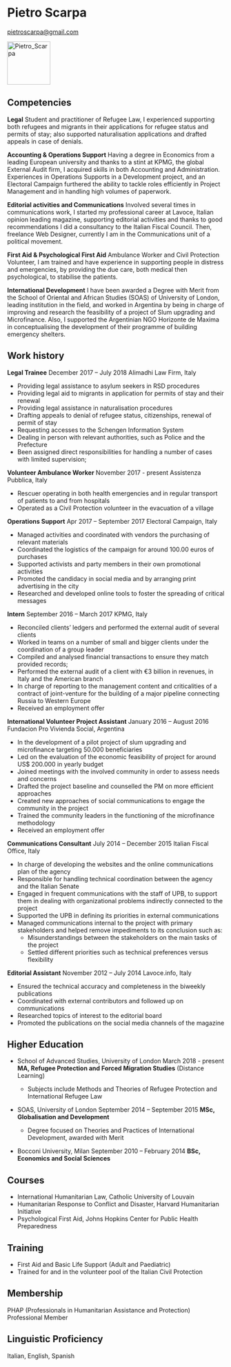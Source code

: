 # Pietro Scarpa

pietroscarpa@gmail.com

<img alt="Pietro_Scarpa" src="https://pscarpa.github.io/pietro.jpg" width="100">

## Competencies
**Legal** 
Student and practitioner of Refugee Law, I experienced supporting both refugees and migrants in their applications for refugee status and permits of stay; also supported naturalisation applications and drafted appeals in case of denials.

**Accounting & Operations Support**
Having a degree in Economics from a leading European university and thanks to a stint at KPMG, the global External Audit firm, I acquired skills in both Accounting and Administration. Experiences in Operations Supports in a Development project, and an Electoral Campaign furthered the ability to tackle roles efficiently in Project Management and in handling high volumes of paperwork. 

**Editorial activities and Communications**
Involved several times in communications work, I started my professional career at Lavoce, Italian opinion leading magazine, supporting editorial activities and thanks to good recommendations I did a consultancy to the Italian Fiscal Council. Then, freelance Web Designer, currently I am in the Communications unit of a political movement.

**First Aid & Psychological First Aid**
Ambulance Worker and Civil Protection Volunteer, I am trained and have experience in supporting people in distress and emergencies, by providing the due care, both medical then psychological, to stabilise the patients.

**International Development**
I have been awarded a Degree with Merit from the School of Oriental and African Studies (SOAS) of University of London, leading institution in the field, and worked in Argentina by being in charge of improving and research the feasibility of a project of Slum upgrading and Microfinance. Also, I supported the Argentinian NGO Horizonte de Maxima in conceptualising the development of their programme of building emergency shelters.



## Work history
**Legal Trainee**	December 2017 – July 2018
Alimadhi Law Firm, Italy
*	Providing legal assistance to asylum seekers in RSD procedures
*	Providing legal aid to migrants in application for permits of stay and their renewal
*	Providing legal assistance in naturalisation procedures
*	Drafting appeals to denial of refugee status, citizenships, renewal of permit of stay
*	Requesting accesses to the Schengen Information System
*	Dealing in person with relevant authorities, such as Police and the Prefecture
*	Been assigned direct responsibilities for handling a number of cases with limited supervision;


**Volunteer Ambulance Worker**	November 2017 - present
Assistenza Pubblica, Italy
*	Rescuer operating in both health emergencies and in regular transport of patients to and from hospitals
*	Operated as a Civil Protection volunteer in the evacuation of a village 



**Operations Support**	Apr 2017 – September 2017
Electoral Campaign, Italy
*	Managed activities and coordinated with vendors the purchasing of relevant materials
*	Coordinated the logistics of the campaign for around 100.00 euros of purchases
*	Supported activists and party members in their own promotional activities
*	Promoted the candidacy in social media and by arranging print advertising in the city
*	Researched and developed online tools to foster the spreading of critical messages
	
**Intern**	September 2016 – March 2017
KPMG, Italy
*	Reconciled clients’ ledgers and performed the external audit of several clients
*	Worked in teams on a number of small and bigger clients under the coordination of a group leader
*	Compiled and analysed financial transactions to ensure they match provided records;
*	Performed the external audit of a client with €3 billion in revenues, in Italy and the American branch
*	In charge of reporting to the management content and criticalities of a contract of joint-venture for the building of a major pipeline connecting Russia to Western Europe
*	Received an employment offer

**International Volunteer Project Assistant**	January 2016 – August 2016
Fundacion Pro Vivienda Social, Argentina
*	In the development of a pilot project of slum upgrading and microfinance targeting  50.000 beneficiaries
*	Led on the evaluation of the economic feasibility of project for around US$ 200.000 in yearly budget
*	Joined meetings with the involved community in order to assess needs and concerns
*	Drafted the project baseline and counselled the PM on more efficient approaches
*	Created new approaches of social communications to engage the community in the project
*	Trained the community leaders in the functioning of the microfinance methodology
*	Received an employment offer

**Communications Consultant**	July 2014 – December 2015
Italian Fiscal Office, Italy
*	In charge of developing the websites and the online communications plan of the agency 
*	Responsible for handling technical coordination between the agency and the Italian Senate
*	Engaged in frequent communications with the staff of UPB, to support them in dealing with organizational problems indirectly connected to the project
*	Supported the UPB in defining its priorities in external communications
*	Managed communications internal to the project with primary stakeholders and helped remove impediments to its conclusion such as: 
    *	Misunderstandings between the stakeholders on the main tasks of the project
    *	Settled different priorities such as technical preferences versus flexibility

**Editorial Assistant**	November 2012 – July 2014
Lavoce.info, Italy
*	Ensured the technical accuracy and completeness in the biweekly publications
*	Coordinated with external contributors and followed up on communications 
*	Researched topics of interest to the editorial board
*	Promoted the publications on the social media channels of the magazine

## Higher Education
* School of Advanced Studies, University of London	March 2018 - present	
**MA, Refugee Protection and Forced Migration Studies** (Distance Learning)
    *	Subjects include Methods and Theories of Refugee Protection and International Refugee Law

* SOAS, University of London	September 2014 – September 2015
**MSc, Globalisation and Development**
    *	Degree focused on Theories and Practices of International Development, awarded with Merit

* Bocconi University, Milan	September 2010 – February 2014
**BSc, Economics and Social Sciences**

## Courses
* International Humanitarian Law, Catholic University of Louvain
* Humanitarian Response to Conflict and Disaster, Harvard Humanitarian Initiative
* Psychological First Aid, Johns Hopkins Center for Public Health Preparedness

## Training
*	First Aid and Basic Life Support (Adult and Paediatric)
*	Trained for and in the volunteer pool of the Italian Civil Protection

## Membership
PHAP (Professionals in Humanitarian Assistance and Protection) Professional Member

## Linguistic Proficiency
Italian, English, Spanish